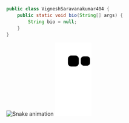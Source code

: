 ```java
public class VigneshSaravanakumar404 {
    public static void bio(String[] args) {
        String bio = null;
    }
}
```
![Snake animation](https://github.com/vigneshsaravanakumar404/vigneshsaravanakumar404/blob/output/snake.svg)
![Snake animation](https://github.com/ghosharnab00/ghosharnab00/blob/output/github-contribution-grid-snake.svg)

[comment]: <> (Animated Snake)
[comment]: <> (Chess game/chess.com profile)
[comment]: <> (General Profile Information)
[comment]: <> (Something else that is cool)
